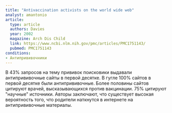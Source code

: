 ```yaml
---
title: "Antivaccination activists on the world wide web"
analyst: amantonio
article:
  type: article
  authors: Davies
  year: 2002
  magazine: Arch Dis Child
  link: https://www.ncbi.nlm.nih.gov/pmc/articles/PMC1751143/
  pubmed: PMC1751143
conditions:
- Антипрививочники
---
```


В 43% запросов на тему прививок поисковики выдавали антипрививочные сайты в первой десятке. В гугле 100% сайтов в первой десятке были антипрививочные. Более половины сайтов цитируют врачей, высказывающихся против вакцинации. 75% цитируют "научные" источники.
Авторы заключают, что существует высокая вероятность того, что родители наткнутся в интернете на антипрививочные материалы.
